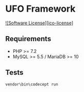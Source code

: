 # UFO Framework

[![Software License][ico-license]](LICENSE.txt)


## Requirements
* PHP >= 7.2
* MySQL >= 5.5 / MariaDB >= 10

## Tests
```bash
vendor\bin\codecept run
```
